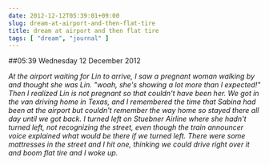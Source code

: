 ```yaml
---
date: 2012-12-12T05:39:01+09:00
slug: dream-at-airport-and-then-flat-tire
title: dream at airport and then flat tire
tags: [ "dream", "journal" ]
---
```


##05:39 Wednesday 12 December 2012

_At the airport waiting for Lin to arrive, I saw a pregnant woman walking by and thought she was Lin. "woah, she's showing a lot more than I expected!" Then I realized Lin is not pregnant so that couldn't have been her. We got in the van driving home in Texas, and I remembered the time that Sabina had been at the airport but couldn't remember the way home so stayed there all day until we got back. I turned left on Stuebner Airline where she hadn't turned left, not recognizing the street, even though the train announcer voice explained what would be there if we turned left. There were some mattresses in the street and I hit one, thinking we could drive right over it and boom flat tire and I woke up._
